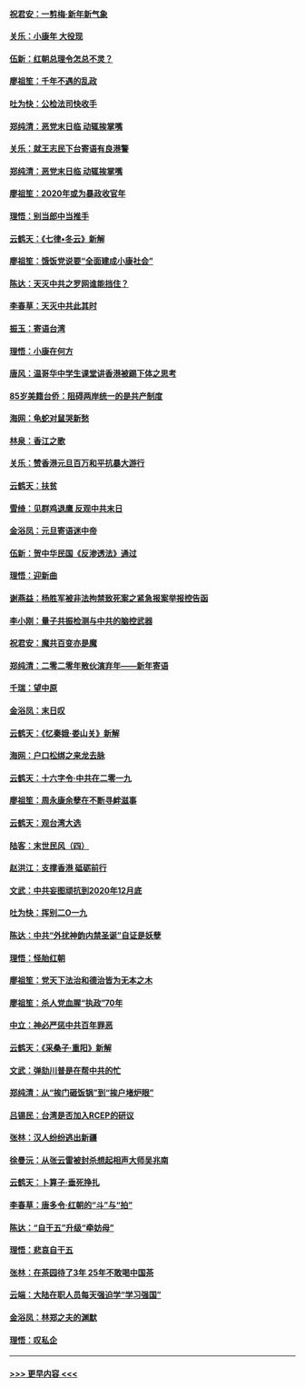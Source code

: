 #### [祝君安：一剪梅‧新年新气象](../pages/nsc993/n11776340.md?t=01082055) 
#### [关乐：小康年 大役现](../pages/nsc993/n11774213.md?t=01082055) 
#### [伍新：红朝总理令怎总不灵？](../pages/nsc993/n11770813.md?t=01082055) 
#### [廖祖笙：千年不遇的乱政](../pages/nsc993/n11770373.md?t=01082055) 
#### [吐为快：公检法司快收手](../pages/nsc993/n11770359.md?t=01082055) 
#### [郑纯清：恶党末日临 动辄挨掌嘴](../pages/nsc993/n11769912.md?t=01082055) 
#### [关乐：就王志民下台寄语有良港警](../pages/nsc993/n11769903.md?t=01082055) 
#### [郑纯清：恶党末日临 动辄挨掌嘴](../pages/nsc993/n11769356.md?t=01082055) 
#### [廖祖笙：2020年或为暴政收官年](../pages/nsc993/n11768216.md?t=01082055) 
#### [理悟：别当郎中当推手](../pages/nsc993/n11768243.md?t=01082055) 
#### [云鹤天：《七律▪冬云》新解](../pages/nsc993/n11768204.md?t=01082055) 
#### [廖祖笙：饿饭党说要“全面建成小康社会”](../pages/nsc993/n11767482.md?t=01082055) 
#### [陈达：天灭中共之罗网谁能挡住？](../pages/nsc993/n11767465.md?t=01082055) 
#### [李春草：天灭中共此其时](../pages/nsc993/n11767452.md?t=01082055) 
#### [振玉：寄语台湾](../pages/nsc993/n11767432.md?t=01082055) 
#### [理悟：小康在何方](../pages/nsc993/n11767394.md?t=01082055) 
#### [唐风：温哥华中学生课堂讲香港被踢下体之思考](../pages/nsc993/n11766848.md?t=01082055) 
#### [85岁美籍台侨：阻碍两岸统一的是共产制度](../pages/nsc993/n11765043.md?t=01082055) 
#### [海网：龟蛇对鼠哭新愁](../pages/nsc993/n11764895.md?t=01082055) 
#### [林泉：香江之歌](../pages/nsc993/n11764415.md?t=01082055) 
#### [关乐：赞香港元旦百万和平抗暴大游行](../pages/nsc993/n11764382.md?t=01082055) 
#### [云鹤天：扶贫](../pages/nsc993/n11764245.md?t=01082055) 
#### [雪绮：见群鸡退鹰  反观中共末日](../pages/nsc993/n11762112.md?t=01082055) 
#### [金浴凤：元旦寄语迷中帝](../pages/nsc993/n11761788.md?t=01082055) 
#### [伍新：贺中华民国《反渗透法》通过](../pages/nsc993/n11761994.md?t=01082055) 
#### [理悟：迎新曲](../pages/nsc993/n11761152.md?t=01082055) 
#### [谢燕益：杨胜军被非法拘禁致死案之紧急报案举报控告函](../pages/nsc993/n11756134.md?t=01082055) 
#### [李小刚：量子共振检测与中共的脑控武器](../pages/nsc993/n11754518.md?t=01082055) 
#### [祝君安：魔共百变亦是魔](../pages/nsc993/n11754469.md?t=01082055) 
#### [郑纯清：二零二零年散伙演弃年——新年寄语](../pages/nsc993/n11754195.md?t=01082055) 
#### [千瑞：望中原](../pages/nsc993/n11754159.md?t=01082055) 
#### [金浴凤：末日叹](../pages/nsc993/n11752359.md?t=01082055) 
#### [云鹤天：《忆秦娥‧娄山关》新解](../pages/nsc993/n11752348.md?t=01082055) 
#### [海网：户口松绑之来龙去脉](../pages/nsc993/n11752328.md?t=01082055) 
#### [云鹤天：十六字令‧中共在二零一九](../pages/nsc993/n11752305.md?t=01082055) 
#### [廖祖笙：周永康余孽在不断寻衅滋事](../pages/nsc993/n11751013.md?t=01082055) 
#### [云鹤天：观台湾大选](../pages/nsc993/n11751007.md?t=01082055) 
#### [陆客：末世民风（四）](../pages/nsc993/n11749203.md?t=01082055) 
#### [赵洪江：支撑香港 砥砺前行](../pages/nsc993/n11748482.md?t=01082055) 
#### [文武：中共妄图顽抗到2020年12月底](../pages/nsc993/n11748446.md?t=01082055) 
#### [吐为快：挥别二O一九](../pages/nsc993/n11748411.md?t=01082055) 
#### [陈达：中共“外扰神韵内禁圣诞”自证是妖孽](../pages/nsc993/n11748226.md?t=01082055) 
#### [理悟：怪胎红朝](../pages/nsc993/n11748206.md?t=01082055) 
#### [廖祖笙：党天下法治和德治皆为无本之木](../pages/nsc993/n11748135.md?t=01082055) 
#### [廖祖笙：杀人党血腥“执政”70年](../pages/nsc993/n11745144.md?t=01082055) 
#### [中立：神必严惩中共百年罪恶](../pages/nsc993/n11744970.md?t=01082055) 
#### [云鹤天：《采桑子‧重阳》新解](../pages/nsc993/n11744948.md?t=01082055) 
#### [文武：弹劾川普是在帮中共的忙](../pages/nsc993/n11744758.md?t=01082055) 
#### [郑纯清：从“挨门砸饭锅”到“挨户堵炉眼”](../pages/nsc993/n11744745.md?t=01082055) 
#### [吕锡民：台湾是否加入RCEP的研议](../pages/nsc993/n11744701.md?t=01082055) 
#### [张林：汉人纷纷逃出新疆](../pages/nsc993/n11743530.md?t=01082055) 
#### [徐曼沅：从张云雷被封杀想起相声大师吴兆南](../pages/nsc993/n11741816.md?t=01082055) 
#### [云鹤天：卜算子‧垂死挣扎](../pages/nsc993/n11739956.md?t=01082055) 
#### [李春草：唐多令‧红朝的“斗”与“拍”](../pages/nsc993/n11739830.md?t=01082055) 
#### [陈达：“自干五”升级“牵妨母”](../pages/nsc993/n11739724.md?t=01082055) 
#### [理悟：悲哀自干五](../pages/nsc993/n11739547.md?t=01082055) 
#### [张林：在茶园待了3年 25年不敢喝中国茶](../pages/nsc993/n11739240.md?t=01082055) 
#### [云端：大陆在职人员每天强迫学“学习强国”](../pages/nsc993/n11738735.md?t=01082055) 
#### [金浴凤：林郑之夫的渊默](../pages/nsc993/n11737735.md?t=01082055) 
#### [理悟：叹私企](../pages/nsc993/n11737715.md?t=01082055) 

----
#### [ >>> 更早内容 <<< ](../indexes/nsc993-earlier.md)
